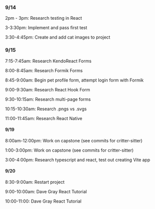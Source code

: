 ### 9/14
2pm - 3pm: Research testing in React

3-3:30pm: Implement and pass first test

3:30-4:45pm: Create and add cat images to project

### 9/15
7:15-7:45am: Research KendoReact Forms

8:00-8:45am: Research Formik Forms

8:45-9:00am: Begin pet profile form, attempt login form with Formik

9:00-9:30am: Research React Hook Form

9:30-10:15am: Research multi-page forms

10:15-10:30am: Research .pngs vs .svgs

11:00-11:45am: Research React Native

#### 9/19
8:00am-12:00pm:
Work on capstone (see commits for critter-sitter)

1:00-3:00pm:
Work on capstone (see commits for critter-sitter)

3:00-4:00pm:
Research typescript and react, test out creating Vite app

#### 9/20
8:30-9:00am: Restart project 

9:00-10:00am: Dave Gray React Tutorial

10:00-11:00: Dave Gray React Tutorial
